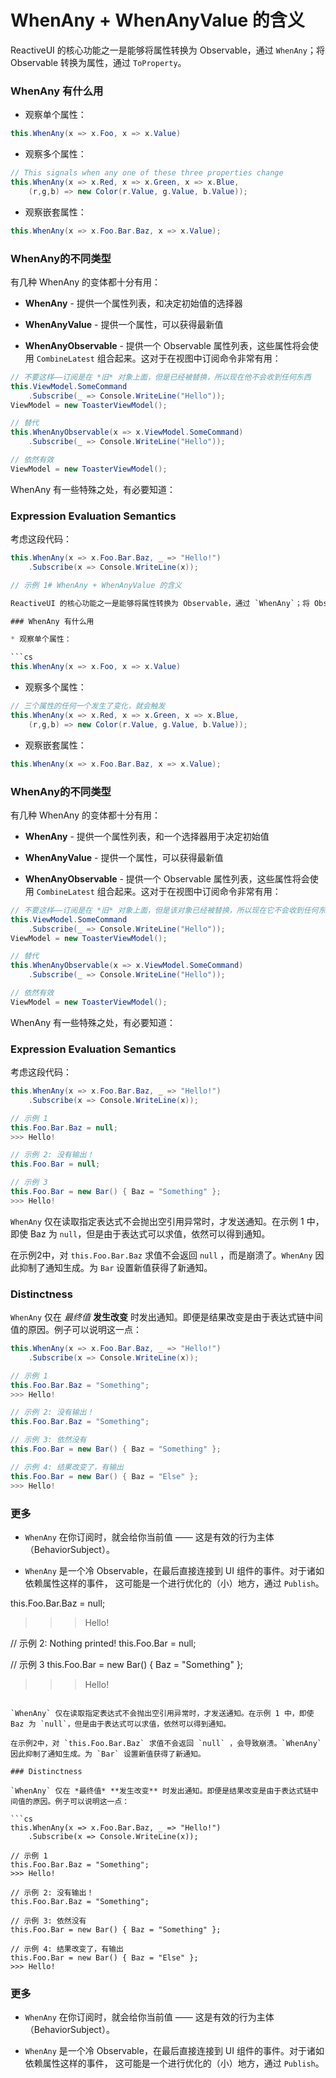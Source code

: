 # WhenAny + WhenAnyValue 的含义

ReactiveUI 的核心功能之一是能够将属性转换为 Observable，通过 `WhenAny`；将 Observable 转换为属性，通过 `ToProperty`。

### WhenAny 有什么用

* 观察单个属性：

```cs
this.WhenAny(x => x.Foo, x => x.Value)
```

* 观察多个属性：

```cs
// This signals when any one of these three properties change
this.WhenAny(x => x.Red, x => x.Green, x => x.Blue,
    (r,g,b) => new Color(r.Value, g.Value, b.Value));
```

* 观察嵌套属性：

```cs
this.WhenAny(x => x.Foo.Bar.Baz, x => x.Value);
```

### WhenAny的不同类型

有几种 WhenAny 的变体都十分有用：

* **WhenAny** - 提供一个属性列表，和决定初始值的选择器

* **WhenAnyValue** - 提供一个属性，可以获得最新值

* **WhenAnyObservable** - 提供一个 Observable 属性列表，这些属性将会使用 `CombineLatest` 组合起来。这对于在视图中订阅命令非常有用：

```cs
// 不要这样——订阅是在 *旧* 对象上面，但是已经被替换，所以现在他不会收到任何东西
this.ViewModel.SomeCommand
    .Subscribe(_ => Console.WriteLine("Hello"));
ViewModel = new ToasterViewModel();

// 替代
this.WhenAnyObservable(x => x.ViewModel.SomeCommand)
    .Subscribe(_ => Console.WriteLine("Hello"));

// 依然有效
ViewModel = new ToasterViewModel();
```

WhenAny 有一些特殊之处，有必要知道：

### Expression Evaluation Semantics

考虑这段代码：

```cs
this.WhenAny(x => x.Foo.Bar.Baz, _ => "Hello!")
    .Subscribe(x => Console.WriteLine(x));

// 示例 1# WhenAny + WhenAnyValue 的含义

ReactiveUI 的核心功能之一是能够将属性转换为 Observable，通过 `WhenAny`；将 Observable 转换为属性，通过 `ToProperty`。

### WhenAny 有什么用

* 观察单个属性：

```cs
this.WhenAny(x => x.Foo, x => x.Value)
```

* 观察多个属性：

```cs
// 三个属性的任何一个发生了变化，就会触发
this.WhenAny(x => x.Red, x => x.Green, x => x.Blue,
    (r,g,b) => new Color(r.Value, g.Value, b.Value));
```

* 观察嵌套属性：

```cs
this.WhenAny(x => x.Foo.Bar.Baz, x => x.Value);
```

### WhenAny的不同类型

有几种 WhenAny 的变体都十分有用：

* **WhenAny** - 提供一个属性列表，和一个选择器用于决定初始值

* **WhenAnyValue** - 提供一个属性，可以获得最新值

* **WhenAnyObservable** - 提供一个 Observable 属性列表，这些属性将会使用 `CombineLatest` 组合起来。这对于在视图中订阅命令非常有用：

```cs
// 不要这样——订阅是在 *旧* 对象上面，但是该对象已经被替换，所以现在它不会收到任何东西
this.ViewModel.SomeCommand
    .Subscribe(_ => Console.WriteLine("Hello"));
ViewModel = new ToasterViewModel();

// 替代
this.WhenAnyObservable(x => x.ViewModel.SomeCommand)
    .Subscribe(_ => Console.WriteLine("Hello"));

// 依然有效
ViewModel = new ToasterViewModel();
```

WhenAny 有一些特殊之处，有必要知道：

### Expression Evaluation Semantics

考虑这段代码：

```cs
this.WhenAny(x => x.Foo.Bar.Baz, _ => "Hello!")
    .Subscribe(x => Console.WriteLine(x));

// 示例 1
this.Foo.Bar.Baz = null;
>>> Hello!

// 示例 2: 没有输出！
this.Foo.Bar = null;

// 示例 3
this.Foo.Bar = new Bar() { Baz = "Something" };
>>> Hello!
```

`WhenAny` 仅在读取指定表达式不会抛出空引用异常时，才发送通知。在示例 1 中，即使 Baz 为 `null`，但是由于表达式可以求值，依然可以得到通知。

在示例2中，对 `this.Foo.Bar.Baz` 求值不会返回 `null` ，而是崩溃了。`WhenAny` 因此抑制了通知生成。为 `Bar` 设置新值获得了新通知。

### Distinctness

`WhenAny` 仅在 *最终值* **发生改变** 时发出通知。即便是结果改变是由于表达式链中间值的原因。例子可以说明这一点：

```cs
this.WhenAny(x => x.Foo.Bar.Baz, _ => "Hello!")
    .Subscribe(x => Console.WriteLine(x));

// 示例 1
this.Foo.Bar.Baz = "Something";
>>> Hello!

// 示例 2: 没有输出！
this.Foo.Bar.Baz = "Something";

// 示例 3: 依然没有
this.Foo.Bar = new Bar() { Baz = "Something" };

// 示例 4: 结果改变了，有输出
this.Foo.Bar = new Bar() { Baz = "Else" };
>>> Hello!
```

### 更多

* `WhenAny` 在你订阅时，就会给你当前值 —— 这是有效的行为主体（BehaviorSubject）。

* `WhenAny` 是一个冷 Observable，在最后直接连接到 UI 组件的事件。对于诸如依赖属性这样的事件， 这可能是一个进行优化的（小）地方，通过 `Publish`。

this.Foo.Bar.Baz = null;
>>> Hello!

// 示例 2: Nothing printed!
this.Foo.Bar = null;

// 示例 3
this.Foo.Bar = new Bar() { Baz = "Something" };
>>> Hello!
```

`WhenAny` 仅在读取指定表达式不会抛出空引用异常时，才发送通知。在示例 1 中，即使 Baz 为 `null`，但是由于表达式可以求值，依然可以得到通知。

在示例2中，对 `this.Foo.Bar.Baz` 求值不会返回 `null` ，会导致崩溃。`WhenAny` 因此抑制了通知生成。为 `Bar` 设置新值获得了新通知。

### Distinctness

`WhenAny` 仅在 *最终值* **发生改变** 时发出通知。即便是结果改变是由于表达式链中间值的原因。例子可以说明这一点：

```cs
this.WhenAny(x => x.Foo.Bar.Baz, _ => "Hello!")
    .Subscribe(x => Console.WriteLine(x));

// 示例 1
this.Foo.Bar.Baz = "Something";
>>> Hello!

// 示例 2: 没有输出！
this.Foo.Bar.Baz = "Something";

// 示例 3: 依然没有
this.Foo.Bar = new Bar() { Baz = "Something" };

// 示例 4: 结果改变了，有输出
this.Foo.Bar = new Bar() { Baz = "Else" };
>>> Hello!
```

### 更多

* `WhenAny` 在你订阅时，就会给你当前值 —— 这是有效的行为主体（BehaviorSubject）。

* `WhenAny` 是一个冷 Observable，在最后直接连接到 UI 组件的事件。对于诸如依赖属性这样的事件， 这可能是一个进行优化的（小）地方，通过 `Publish`。
